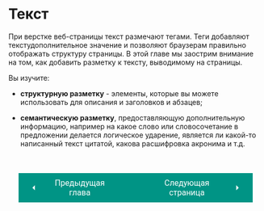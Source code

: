 # Текст

При верстке веб-страницы текст размечают тегами. Теги добавляют текстудополнительное значение и позволяют браузерам правильно отображать структуру страницы.
В этой главе мы заострим внимание на том, как добавить разметку к тексту, выводимому на страницы.

Вы изучите:

* **структурную разметку** - элементы, которые вы можете использовать для описания и заголовков и абзацев;

* **семантическую разметку**, предоставляющую дополнительную информацию, например на какое слово или словосочетание в предложении делается логическое ударение, является ли какой-то написанный текст цитатой, какова расшифровка акронима и т.д.

<div style="display: flex; justify-content: space-between; padding: 20px; margin-top:30px;"><button class="custom-button" style="background-color: rgb(0, 148, 133); color: white; font-family: 'Roboto', sans-serif; border: none; cursor: pointer; padding: 10px 20px; font-size: 16px; display: flex; align-items: center;" onclick="window.location.href='/html-css-manual/html/struct/'"><svg xmlns="http://www.w3.org/2000/svg" viewBox="0 0 24 24" style="fill: white; width: 20px; height: 20px;"><path d="M15 18l-6-6 6-6" /></svg><span style="margin: 0 10px;">Предыдущая глава</span></button><button class="custom-button" style="background-color: rgb(0, 148, 133); color: white; font-family: 'Roboto', sans-serif; border: none; cursor: pointer; padding: 10px 20px; font-size: 16px; display: flex; align-items: center;" onclick="window.location.href='headers/'"><span style="margin: 0 10px;">Следующая страница</span><svg xmlns="http://www.w3.org/2000/svg" viewBox="0 0 24 24" style="fill: white; width: 20px; height: 20px;"><path d="M9 18l6-6-6-6" /></svg></button></div>
